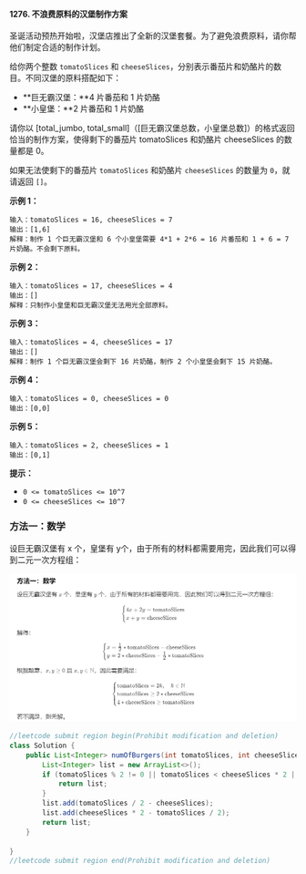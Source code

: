 #### 1276. 不浪费原料的汉堡制作方案

圣诞活动预热开始啦，汉堡店推出了全新的汉堡套餐。为了避免浪费原料，请你帮他们制定合适的制作计划。

给你两个整数 `tomatoSlices` 和 `cheeseSlices`，分别表示番茄片和奶酪片的数目。不同汉堡的原料搭配如下：

- **巨无霸汉堡：**4 片番茄和 1 片奶酪
- **小皇堡：**2 片番茄和 1 片奶酪

请你以 [total_jumbo, total_small]（[巨无霸汉堡总数，小皇堡总数]）的格式返回恰当的制作方案，使得剩下的番茄片 tomatoSlices 和奶酪片 cheeseSlices 的数量都是 0。

如果无法使剩下的番茄片 `tomatoSlices` 和奶酪片 `cheeseSlices` 的数量为 `0`，就请返回 `[]`。

**示例 1：**

```shell
输入：tomatoSlices = 16, cheeseSlices = 7
输出：[1,6]
解释：制作 1 个巨无霸汉堡和 6 个小皇堡需要 4*1 + 2*6 = 16 片番茄和 1 + 6 = 7 片奶酪。不会剩下原料。
```

**示例 2：**

```shell
输入：tomatoSlices = 17, cheeseSlices = 4
输出：[]
解释：只制作小皇堡和巨无霸汉堡无法用光全部原料。
```

**示例 3：**

```shell
输入：tomatoSlices = 4, cheeseSlices = 17
输出：[]
解释：制作 1 个巨无霸汉堡会剩下 16 片奶酪，制作 2 个小皇堡会剩下 15 片奶酪。
```

**示例 4：**

```shell
输入：tomatoSlices = 0, cheeseSlices = 0
输出：[0,0]
```

**示例 5：**

```shell
输入：tomatoSlices = 2, cheeseSlices = 1
输出：[0,1]
```

**提示：**

- `0 <= tomatoSlices <= 10^7`
- `0 <= cheeseSlices <= 10^7`

### 方法一：数学

设巨无霸汉堡有 x 个，皇堡有 y个，由于所有的材料都需要用完，因此我们可以得到二元一次方程组：

![image-20210525225438992](./images/不浪费原料的汉堡制作方案/1.jpg)

```java
//leetcode submit region begin(Prohibit modification and deletion)
class Solution {
    public List<Integer> numOfBurgers(int tomatoSlices, int cheeseSlices) {
        List<Integer> list = new ArrayList<>();
        if (tomatoSlices % 2 != 0 || tomatoSlices < cheeseSlices * 2 || cheeseSlices * 4 < tomatoSlices) {
            return list;
        }
        list.add(tomatoSlices / 2 - cheeseSlices);
        list.add(cheeseSlices * 2 - tomatoSlices / 2);
        return list;
    }

}
//leetcode submit region end(Prohibit modification and deletion)

```


